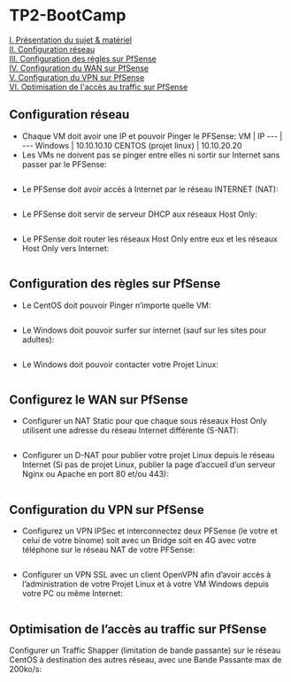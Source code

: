 # TP2-BootCamp

[I. Présentation du sujet & matériel](#Présentation-du-sujet-&-matériel)  
[II. Configuration réseau](#Configuration-réseau)  
[III. Configuration des règles sur PfSense](#Configuration-des-règles-sur-PfSense)  
[IV. Configuration du WAN sur PfSense](#Configaration-du-WAN-sur-PfSense)  
[V. Configuration du VPN sur PfSense](#Configuration-du-VPN-sur-PfSense)  
[VI. Optimisation de l'accès au traffic sur PfSense](#Optimisation-de-l’accès-au-traffic-sur-PfSense)  


## Configuration réseau
* Chaque VM doit avoir une IP et pouvoir Pinger le PFSense:
VM | IP 
--- | --- 
Windows | 10.10.10.10
CENTOS (projet linux) | 10.10.20.20
* Les VMs ne doivent pas se pinger entre elles ni sortir sur Internet sans passer par le PFSense:
```bash
```
* Le PFSense doit avoir accès à Internet par le réseau INTERNET (NAT):
```bash
```
* Le PFSense doit servir de serveur DHCP aux réseaux Host Only:
```bash
```
* Le PFSense doit router les réseaux Host Only entre eux et les réseaux Host Only vers Internet:
```bash
```
## Configuration des règles sur PfSense
* Le CentOS doit pouvoir Pinger n’importe quelle VM:
```bash
```
* Le Windows doit pouvoir surfer sur internet (sauf sur les sites pour adultes):
```bash
```
* Le Windows doit pouvoir contacter votre Projet Linux:
```bash
```
## Configurez le WAN sur PfSense
* Configurer un NAT Static pour que chaque sous réseaux Host Only utilisent une adresse du réseau Internet différente (S-NAT):
```bash
```
* Configurer un D-NAT pour publier votre projet Linux depuis le réseau Internet (Si pas de projet Linux, publier la page d’accueil d’un serveur Nginx ou Apache en port 80 et/ou 443):
```bash
```
## Configuration du VPN sur PfSense
* Configurez un VPN IPSec et interconnectez deux PFSense (le votre et celui de votre binome) soit avec un Bridge soit en 4G avec votre téléphone sur le réseau NAT de votre PFSense:
```bash
```
* Configurer un VPN SSL avec un client OpenVPN afin d’avoir accès à l’administration de votre Projet Linux et à votre VM Windows depuis votre PC ou même Internet:
```bash
```
## Optimisation de l’accès au traffic sur PfSense
Configurer un Traffic Shapper (limitation de bande passante) sur le réseau CentOS à destination des autres réseau, avec une Bande Passante max de 200ko/s:
```bash
```